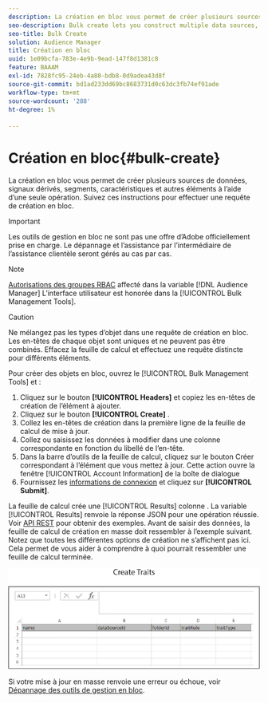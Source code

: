 ```yaml
---
description: La création en bloc vous permet de créer plusieurs sources de données, signaux dérivés, segments, caractéristiques et autres éléments à l’aide d’une seule opération. Suivez ces instructions pour effectuer une requête de création en bloc.
seo-description: Bulk create lets you construct multiple data sources, derived signals, segments, traits, and other items with a single operation. Follow these instructions to make a bulk creation request.
seo-title: Bulk Create
solution: Audience Manager
title: Création en bloc
uuid: 1e09bcfa-783e-4e9b-9ead-147f8d1381c8
feature: BAAAM
exl-id: 7828fc95-24eb-4a80-bdb8-0d9adea43d8f
source-git-commit: bd1ad233dd69bc8683731d0c63dc3fb74ef91ade
workflow-type: tm+mt
source-wordcount: '288'
ht-degree: 1%

---
```


# Création en bloc{#bulk-create}

La création en bloc vous permet de créer plusieurs sources de données, signaux dérivés, segments, caractéristiques et autres éléments à l’aide d’une seule opération. Suivez ces instructions pour effectuer une requête de création en bloc.

>[!IMPORTANT]
>
>Les outils de gestion en bloc ne sont pas une offre d’Adobe officiellement prise en charge. Le dépannage et l’assistance par l’intermédiaire de l’assistance clientèle seront gérés au cas par cas.

<!-- 

t_bulk_create.xml

 -->

>[!NOTE]
>
>[Autorisations des groupes RBAC](../../features/administration/administration-overview.md) affecté dans la variable [!DNL Audience Manager] L’interface utilisateur est honorée dans la [!UICONTROL Bulk Management Tools].

>[!CAUTION]
>
>Ne mélangez pas les types d’objet dans une requête de création en bloc. Les en-têtes de chaque objet sont uniques et ne peuvent pas être combinés. Effacez la feuille de calcul et effectuez une requête distincte pour différents éléments.

Pour créer des objets en bloc, ouvrez le [!UICONTROL Bulk Management Tools] et :

1. Cliquez sur le bouton **[!UICONTROL Headers]** et copiez les en-têtes de création de l’élément à ajouter.
2. Cliquez sur le bouton **[!UICONTROL Create]** .
3. Collez les en-têtes de création dans la première ligne de la feuille de calcul de mise à jour.
4. Collez ou saisissez les données à modifier dans une colonne correspondante en fonction du libellé de l’en-tête.
5. Dans la barre d’outils de la feuille de calcul, cliquez sur le bouton Créer correspondant à l’élément que vous mettez à jour.
Cette action ouvre la fenêtre [!UICONTROL Account Information] de la boîte de dialogue
6. Fournissez les [informations de connexion](../../reference/bulk-management-tools/bulk-management-intro.md#auth-reqs) et cliquez sur **[!UICONTROL Submit]**.

La feuille de calcul crée une [!UICONTROL Results] colonne . La variable [!UICONTROL Results] renvoie la réponse JSON pour une opération réussie. Voir [API REST](../../api/rest-api-main/rest-api-main.md) pour obtenir des exemples. Avant de saisir des données, la feuille de calcul de création en masse doit ressembler à l’exemple suivant. Notez que toutes les différentes options de création ne s’affichent pas ici. Cela permet de vous aider à comprendre à quoi pourrait ressembler une feuille de calcul terminée.

![](assets/cretetraits.png)

Si votre mise à jour en masse renvoie une erreur ou échoue, voir [Dépannage des outils de gestion en bloc](../../reference/bulk-management-tools/bulk-troubleshooting.md).
